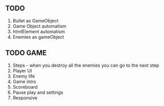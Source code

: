 ## TODO

1. Bullet as GameObject
2. Game Object automatism
3. htmlElement automatism
4. Enemies as gameObject

## TODO GAME

1. Steps - when you destroy all the enemies you can go to the next step
2. Player UI
3. Enemy life
4. Game intro
5. Scoreboard
6. Pause play and settings
7. Responsive
